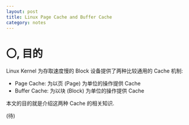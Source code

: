 ```yaml
---
layout: post
title: Linux Page Cache and Buffer Cache
category: notes
---
```


# 〇, 目的

Linux Kernel 为存取速度慢的 Block 设备提供了两种比较通用的 Cache 机制:

* Page Cache: 为以页 (Page) 为单位的操作提供 Cache
* Buffer Cache: 为以块 (Block) 为单位的操作提供 Cache

本文的目的就是介绍这两种 Cache 的相关知识.

(待)
